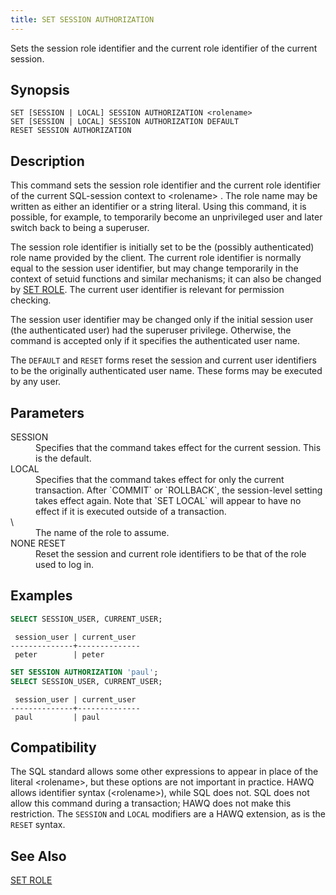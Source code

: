 ```yaml
---
title: SET SESSION AUTHORIZATION
---
```


<!--
Licensed to the Apache Software Foundation (ASF) under one
or more contributor license agreements.  See the NOTICE file
distributed with this work for additional information
regarding copyright ownership.  The ASF licenses this file
to you under the Apache License, Version 2.0 (the
"License"); you may not use this file except in compliance
with the License.  You may obtain a copy of the License at

  http://www.apache.org/licenses/LICENSE-2.0

Unless required by applicable law or agreed to in writing,
software distributed under the License is distributed on an
"AS IS" BASIS, WITHOUT WARRANTIES OR CONDITIONS OF ANY
KIND, either express or implied.  See the License for the
specific language governing permissions and limitations
under the License.
-->

Sets the session role identifier and the current role identifier of the current session.

## Synopsis<a id="topic1__section2"></a>

``` pre
SET [SESSION | LOCAL] SESSION AUTHORIZATION <rolename>
SET [SESSION | LOCAL] SESSION AUTHORIZATION DEFAULT
RESET SESSION AUTHORIZATION
```

## Description<a id="topic1__section3"></a>

This command sets the session role identifier and the current role identifier of the current SQL-session context to \<rolename\> . The role name may be written as either an identifier or a string literal. Using this command, it is possible, for example, to temporarily become an unprivileged user and later switch back to being a superuser.

The session role identifier is initially set to be the (possibly authenticated) role name provided by the client. The current role identifier is normally equal to the session user identifier, but may change temporarily in the context of setuid functions and similar mechanisms; it can also be changed by [SET ROLE](SET-ROLE/index.html). The current user identifier is relevant for permission checking.

The session user identifier may be changed only if the initial session user (the authenticated user) had the superuser privilege. Otherwise, the command is accepted only if it specifies the authenticated user name.

The `DEFAULT` and `RESET` forms reset the session and current user identifiers to be the originally authenticated user name. These forms may be executed by any user.

## Parameters<a id="topic1__section4"></a>

<dt>SESSION  </dt>
<dd>Specifies that the command takes effect for the current session. This is the default.</dd>

<dt>LOCAL  </dt>
<dd>Specifies that the command takes effect for only the current transaction. After `COMMIT` or `ROLLBACK`, the session-level setting takes effect again. Note that `SET LOCAL` will appear to have no effect if it is executed outside of a transaction.</dd>

<dt> \<rolename\>   </dt>
<dd>The name of the role to assume.</dd>

<dt>NONE  
RESET  </dt>
<dd>Reset the session and current role identifiers to be that of the role used to log in.</dd>

## Examples<a id="topic1__section5"></a>

``` sql
SELECT SESSION_USER, CURRENT_USER;
```
``` pre
 session_user | current_user 
--------------+--------------
 peter        | peter
```
``` sql
SET SESSION AUTHORIZATION 'paul';
SELECT SESSION_USER, CURRENT_USER;
```
``` pre
 session_user | current_user 
--------------+--------------
 paul         | paul
```

## Compatibility<a id="topic1__section6"></a>

The SQL standard allows some other expressions to appear in place of the literal \<rolename\>, but these options are not important in practice. HAWQ allows identifier syntax (\<rolename\>), while SQL does not. SQL does not allow this command during a transaction; HAWQ does not make this restriction. The `SESSION` and `LOCAL` modifiers are a HAWQ extension, as is the `RESET` syntax.

## See Also<a id="topic1__section7"></a>

[SET ROLE](SET-ROLE/index.html)
